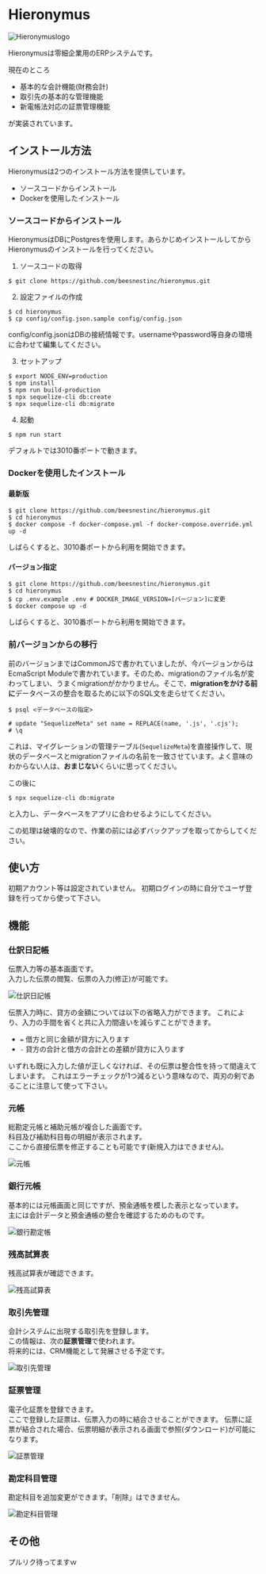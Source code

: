 # Hieronymus
![Hieronymuslogo](documents/images/github-logo.png)

Hieronymusは零細企業用のERPシステムです。

現在のところ

* 基本的な会計機能(財務会計)
* 取引先の基本的な管理機能
* 新電帳法対応の証票管理機能

が実装されています。

## インストール方法

Hieronymusは2つのインストール方法を提供しています。

* ソースコードからインストール
* Dockerを使用したインストール

### ソースコードからインストール

HieronymusはDBにPostgresを使用します。あらかじめインストールしてからHieronymusのインストールを行ってください。

1. ソースコードの取得
```
$ git clone https://github.com/beesnestinc/hieronymus.git
```
2. 設定ファイルの作成
```
$ cd hieronymus
$ cp config/config.json.sample config/config.json
```
config/config.jsonはDBの接続情報です。usernameやpassword等自身の環境に合わせて編集してください。

3. セットアップ

```
$ export NODE_ENV=production
$ npm install
$ npm run build-production
$ npx sequelize-cli db:create
$ npx sequelize-cli db:migrate
```
4. 起動
```
$ npm run start
```
デフォルトでは3010番ポートで動きます。

### Dockerを使用したインストール
#### 最新版
```
$ git clone https://github.com/beesnestinc/hieronymus.git
$ cd hieronymus
$ docker compose -f docker-compose.yml -f docker-compose.override.yml up -d
```
しばらくすると、3010番ポートから利用を開始できます。

#### バージョン指定
```
$ git clone https://github.com/beesnestinc/hieronymus.git
$ cd hieronymus
$ cp .env.example .env # DOCKER_IMAGE_VERSION=[バージョン]に変更
$ docker compose up -d
```
しばらくすると、3010番ポートから利用を開始できます。

### 前バージョンからの移行

前のバージョンまではCommonJSで書かれていましたが、今バージョンからはEcmaScript Moduleで書かれています。そのため、migrationのファイル名が変わってしまい、うまくmigrationがかかりません。そこで、**migrationをかける前に**データベースの整合を取るために以下のSQL文を走らせてください。

```
$ psql <データベースの指定>

# update "SequelizeMeta" set name = REPLACE(name, '.js', '.cjs');
# \q
```

これは、マイグレーションの管理テーブル(`SequelizeMeta`)を直接操作して、現状のデータベースとmigrationファイルの名前を一致させています。よく意味のわからない人は、**おまじない**くらいに思ってください。

この後に

```
$ npx sequelize-cli db:migrate
```

と入力し、データベースをアプリに合わせるようにしてください。

この処理は破壊的なので、作業の前には必ずバックアップを取ってからしてください。

## 使い方

初期アカウント等は設定されていません。
初期ログインの時に自分でユーザ登録を行ってから使って下さい。

## 機能

### 仕訳日記帳
伝票入力等の基本画面です。  
入力した伝票の閲覧、伝票の入力(修正)が可能です。

![仕訳日記帳](documents/images/仕訳日記帳.png)

伝票入力時に、貸方の金額については以下の省略入力ができます。
これにより、入力の手間を省くと共に入力間違いを減らすことができます。

* `=` 借方と同じ金額が貸方に入ります
* `-` 貸方の合計と借方の合計との差額が貸方に入ります

いずれも既に入力した値が正しくなければ、その伝票は整合性を持って間違えてしまいます。
これはエラーチェックが1つ減るという意味なので、両刃の剣であることに注意して使って下さい。

### 元帳
総勘定元帳と補助元帳が複合した画面です。  
科目及び補助科目毎の明細が表示されます。  
ここから直接伝票を修正することも可能です(新規入力はできません)。

![元帳](documents/images/元帳.png)

### 銀行元帳

基本的には元帳画面と同じですが、預金通帳を模した表示となっています。  
主には会計データと預金通帳の整合を確認するためのものです。

![銀行勘定帳](documents/images/銀行勘定帳.png)

### 残高試算表

残高試算表が確認できます。

![残高試算表](documents/images/残高試算表.png)

### 取引先管理

会計システムに出現する取引先を登録します。  
この情報は、次の**証票管理**で使われます。  
将来的には、CRM機能として発展させる予定です。

![取引先管理](documents/images/取引先管理.png)

### 証票管理

電子化証票を登録できます。  
ここで登録した証票は、伝票入力の時に結合させることができます。
伝票に証票が結合された場合、伝票明細が表示される画面で参照(ダウンロード)が可能になります。

![証票管理](documents/images/証票管理.png)

### 勘定科目管理

勘定科目を追加変更ができます。「削除」はできません。

![勘定科目管理](documents/images/勘定科目管理.png)

## その他

プルリク待ってますｗ

